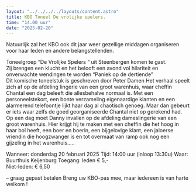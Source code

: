 ```yaml
---
layout: "../../../../layouts/content.astro"
title: KBO Toneel De vrolijke spelers.
time: "14.00 uur"
date: "2025-02-20"
---
```


Natuurlijk zal het KBO ook dit jaar weer gezellige middagen organiseren voor haar leden en andere belangstellenden.

Toneelgroep “De Vrolijke Spelers “ uit Steenbergen komen te gast.  
Zij brengen een klucht en het belooft een avond vol hilariteit en onverwachte wendingen te worden
“Paniek op de dertiende”
\
Dit komische toneelstuk is geschreven door Peter Damen
Het verhaal speelt zich af op de afdeling lingerie van een groot warenhuis, 
waar cheffin Chantal een dag beleeft die allesbehalve normaal is. 
Met een personeelstekort, een bonte verzameling eigenaardige klanten en een alarmerend telefoontje lijkt haar dag al chaotisch genoeg. 
Maar dan gebeurt er iets waar zelfs de goed georganiseerde Chantal niet op gerekend had.
Op een dag moet Danny invallen op de afdeling dameslingerie van een groot warenhuis. 
Hier krijgt hij te maken met een cheffin die het hoog in haar bol heeft, 
een boer en boerin, een bijgelovige klant, een jaloerse vriendin die hoogzwanger is en tot overmaat van ramp 
ook nog een gijzeling in het warenhuis…..

Wanneer:        donderdag 20 februari 2025
Tijd:           14:00 uur (inloop 13:30u)
Waar:           Buurthuis Keijenburg
Toegang:        leden € 5,-    
                Niet-leden: € 6,50    

–   graag gepast betalen
Breng uw KBO-pas mee, maar iedereen is van harte welkom !
